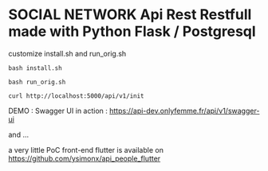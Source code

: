 # SOCIAL NETWORK Api Rest Restfull made with Python Flask / Postgresql





customize install.sh and run_orig.sh

```
bash install.sh

bash run_orig.sh

curl http://localhost:5000/api/v1/init
```


DEMO : Swagger UI in action : https://api-dev.onlyfemme.fr/api/v1/swagger-ui


and ...


a very little PoC front-end flutter is available on https://github.com/ysimonx/api_people_flutter

